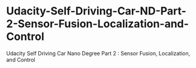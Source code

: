 # Udacity-Self-Driving-Car-ND-Part-2-Sensor-Fusion-Localization-and-Control
Udacity Self Driving Car Nano Degree  Part 2 : Sensor Fusion, Localization, and Control
